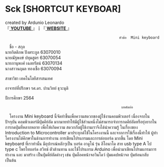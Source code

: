 # Sck [SHORTCUT KEYBOAR]
created by Ardunio Leonardo<br>
『[ **YOUTUBE** ](https://www.youtube.com/watch?v=Wz_yLwDMHPM)』┇『[ **WEBSITE** ](https://mini-keyboard-7cbfa.web.app/)』



                                                        หัวข้อ	Mini keyboard
                                                                         
			    
&emsp;ชื่อ - สกุล   
นายกิตติภพ  ปังตระกูล 63070010<br>
นายณัฐพงษ์ ปทุมสูตร 63070054<br>
นายภานุพงศ์ เฉลยรัตน์ 63070134<br>
นางสาวนฤมล ทองเชื้อ 63070094<br>

สาขาวิชา           เทคโนโลยีสารสนเทศ

อาจารย์ที่ปรึกษา		รศ.ดร. ปานวิทย์ ธุวะนุติ

ปีการศึกษา			2564



                                                         บทคัดย่อ

&emsp;โครงงาน Mini keyboard นี้จัดทำขึ้นเพื่อความสดวกของผู้ใช้งานคอมพิวเตอร์ เนื่องจากในปัจจุบัน คอมพิวเตอร์มีปุ่มคีย์ลัด มากมายทำให้มีผู้ใช้ส่วนหนึ่งไม่สามารถจำการกดคีย์ลัดหรือยุ่งยากในการกดปุ่มที่หลากหลาย   เพื่อให้เกิดความ
สดวกกับผู้ใช้งานเราจึงได้นำความรู้ ในเรื่องของ Introduction to Microcontroller มาประยุกต์ใช้ในโครงงานนี้ และจากการใช้เรื่องนี้ทำให้ ผู้ทำโครงงานได้คึกษาในด้านการทำงาน การเขียนโปรแกรมและการต่อบอร์ด มากขึ้น 
โดย Mini keyboard ที่เราทำนั้น มีอุปกรณ์หลักๆเป็น บอร์ด อาดูโน่ รุ่น ลีโอนาโด สาย usb type A ไป type c โพรโทบอร์ด สวิทช์ ตัวต้านทาน และใช้โปรแกรม Arduino เพื่อนำมาเขียนโปรมแกรมการทำงาน และ มาสร้าง
เป็นปุ่มคีย์ลัดต่างๆ เช่น ปุ่มล็อคหน้าจอวินโดว์ ปุ่มแคปหน้าจอ ปุ่มย้อนกลับ เป็นต้น


